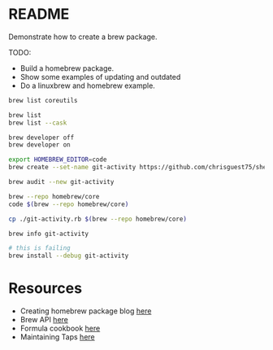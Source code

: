 # README
Demonstrate how to create a brew package. 

TODO:
* Build a homebrew package.
* Show some examples of updating and outdated
* Do a linuxbrew and homebrew example.  

```sh
brew list coreutils  
```

```sh
brew list 
brew list --cask
```

```sh
brew developer off
brew developer on 
```

```sh
export HOMEBREW_EDITOR=code
brew create --set-name git-activity https://github.com/chrisguest75/shell_examples/releases/download/0.0.1-f43376d/git-activity-release.tar.gz 
``` 

```sh
brew audit --new git-activity
```

```sh
brew --repo homebrew/core        
code $(brew --repo homebrew/core)    

cp ./git-activity.rb $(brew --repo homebrew/core)    
```


```sh
brew info git-activity       

# this is failing 
brew install --debug git-activity 

```

# Resources 
* Creating homebrew package blog [here](https://medium.com/ballerina-techblog/how-to-create-your-own-homebrew-package-or-formula-8dfbf8e001d3)
* Brew API [here](https://rubydoc.brew.sh/Formula)
* Formula cookbook [here](https://docs.brew.sh/Formula-Cookbook)
* Maintaining Taps [here](https://docs.brew.sh/How-to-Create-and-Maintain-a-Tap)
